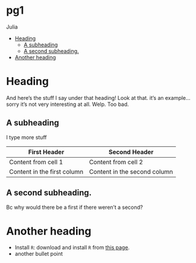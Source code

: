 pg1
================
Julia

  - [Heading](#heading)
      - [A subheading](#a-subheading)
      - [A second subheading.](#a-second-subheading.)
  - [Another heading](#another-heading)

# Heading

And here’s the stuff I say under that heading\! Look at that. it’s an
example… sorry it’s not very interesting at all. Welp. Too bad.

## A subheading

I type more stuff

First Header | Second Header
------------ | -------------
Content from cell 1 | Content from cell 2
Content in the first column | Content in the second column

## A second subheading.

Bc why would there be a first if there weren’t a second?

# Another heading

  - Install `R`: download and install `R` from [this
    page](https://cran.r-project.org/).
  - another bullet point
